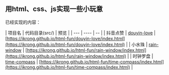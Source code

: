 ## 用html、css、js实现一些小玩意

已经实现的内容：

[//]: 实现的内容表格
| 项目名 | 代码目录(src/) | 预览 |
| --- | ---- | -- |
| 抖音点赞 | [douyin-love](https://github.com/ikrong/html-fun/tree/master/src/douyin-love) | [https://ikrong.github.io/html-fun/douyin-love/index.html](https://ikrong.github.io/html-fun/douyin-love/index.html) |
| 小水珠 | [rain-window](https://github.com/ikrong/html-fun/tree/master/src/rain-window) | [https://ikrong.github.io/html-fun/rain-window/index.html](https://ikrong.github.io/html-fun/rain-window/index.html) |
| 时钟罗盘 | [time-compass](https://github.com/ikrong/html-fun/tree/master/src/time-compass) | [https://ikrong.github.io/html-fun/time-compass/index.html](https://ikrong.github.io/html-fun/time-compass/index.html) |